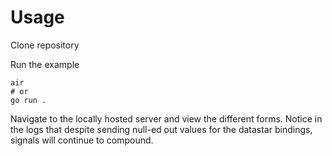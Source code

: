 # Usage

Clone repository

Run the example

```shell
air
# or
go run .
```

Navigate to the locally hosted server and view the different forms.
Notice in the logs that despite sending null-ed out values for the datastar bindings, signals will continue to compound.
